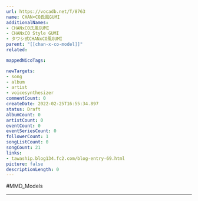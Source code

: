 ```yaml
---
url: https://vocadb.net/T/8763
name: CHAN×CO氏風GUMI
additionalNames: 
- CHANxCO氏風GUMI
- CHANxCO Style GUMI
- タワシ式CHANxCO風GUMI
parent: "[[chan-x-co-model]]"
related:

mappedNicoTags:

newTargets:
- song
- album
- artist
- voicesynthesizer
commentCount: 0
createDate: 2022-02-25T16:55:34.897
status: Draft
albumCount: 0
artistCount: 0
eventCount: 0
eventSeriesCount: 0
followerCount: 1
songListCount: 0
songCount: 21
links: 
- tawaship.blog134.fc2.com/blog-entry-69.html
picture: false
descriptionLength: 0
---
```


#MMD_Models



---

